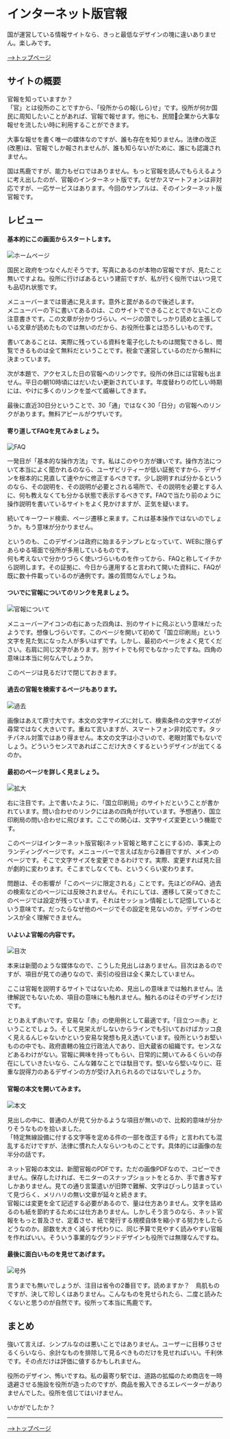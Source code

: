 <link rel="stylesheet" href="../common.css" type="text/css"/>

# <span class="targetsite">インターネット版官報</span>
国が運営している情報サイトなら、きっと最低なデザインの塊に違いありません。楽しみです。

[-->トップページ](../README.md)

## <span class="reviewsection">サイトの概要</span>

<span class="importanttext">官報</span>を知っていますか？  
「官」とは役所のことですから、「役所からの報<span class="lessweaker">(しら)</span>せ」です。役所が何か国民に周知したいことがあれば、官報で報せます。他にも、民間企業から大事な報せを流したい時に利用することができます。

大事な報せを書く唯一の媒体なのですが、誰も存在を知りません。法律の改正(改悪)は、官報でしか報されませんが、誰も知らないがために、誰にも認識されません。

国は馬鹿ですが、能力もゼロではありません。もっと官報を読んでもらえるように考え出したのが、官報のインターネット版です。なぜかスマートフォンは非対応ですが、一応サービスはあります。今回のサンプルは、そのインターネット版官報です。

## <span class="reviewsection">レビュー</span>
#### <span class="reviewpartition">基本的にこの画面からスタートします。</span>

![ホームページ](firstpage.png)

国民と政府をつなぐんだそうです。写真にあるのが本物の官報ですが、見たこと無いですよね。役所に行けばあるという建前ですが、私が行く役所ではいつ見ても品切れ状態です。

メニューバーまでは普通に見えます。意外と罠があるので後述します。  
メニューバーの下に書いてあるのは、このサイトでできることとできないことの注意書きです。この文章が分かりづらい。ページの頭でしっかり読めと主張している文章が読めたものでは無いのだから、お役所仕事とは恐ろしいものです。

書いてあることは、実際に残っている資料を電子化したものは閲覧できるし、閲覧できるものは全て無料だということです。税金で運営しているのだから無料に決まっています。

次が本題で、アクセスした日の官報へのリンクです。役所の休日には官報も出ません。平日の朝10時頃にはだいたい更新されています。年度替わりの忙しい時期には、やけに多くのリンクを並べて威嚇してきます。

最後に直近30日分ということで、30「通」ではなく30「日分」の官報へのリンクがあります。無料アピールがウザいです。

#### <span class="reviewpartition">寄り道してFAQを見てみましょう。</span>

![FAQ](faq.png)

一発目が「基本的な操作方法」です。私はこのやり方が嫌いです。操作方法について本当によく聞かれるのなら、ユーザビリティーが低い証拠ですから、デザインを根本的に見直して速やかに修正するべきです。少し説明すれば分かるというのなら、その説明を、その説明が必要とされる場所で、その説明を必要とする人に、何も教えなくても分かる状態で表示するべきです。FAQで当たり前のように操作説明を書いているサイトをよく見かけますが、正気を疑います。

続いてキーワード検索、ページ遷移と来ます。これは基本操作ではないのでしょうか。もう意味が分かりません。

というのも、このデザインは政府に始まるテンプレとなっていて、WEBに限らずあらゆる場面で役所が多用しているものです。  
何も考えないで分かりづらく使いづらいものを作ってから、FAQと称してイチから説明します。その証拠に、今日から運用すると言われて開いた資料に、FAQが既に数十件載っているのが通例です。誰の質問なんでしょうね。

#### <span class="reviewpartition">ついでに官報についてのリンクを見ましょう。</span>

![官報について](aboutkanpo.png)

メニューバーアイコンの右にあった四角は、別のサイトに飛ぶという意味だったようです。想像しづらいです。このページを開いて初めて「国立印刷局」という文字を見た気になった人が多いはずです。しかし、最初のページをよく見てください。右肩に同じ文字があります。別サイトでも何でもなかったですね。四角の意味は本当に何なんでしょうか。

このページは見るだけで閉じておきます。

#### <span class="reviewpartition">過去の官報を検索するページもあります。</span>

![過去](pasttime.png)

画像はあえて原寸大です。本文の文字サイズに対して、検索条件の文字サイズが尋常ではなく大きいです。重ねて言いますが、スマートフォン非対応です。タッチパネル対策ではあり得ません。本文の文字は小さいので、老眼対策でもないでしょう。どういうセンスであればここだけ大きくするというデザインが出てくるのか。

#### <span class="reviewpartition">最初のページを詳しく見ましょう。</span>

![拡大](header.png)

右に注目です。上で書いたように、「国立印刷局」のサイトだということが書かれています。問い合わせのリンクにはあの四角が付いています。予想通り、国立印刷局の問い合わせに飛びます。ここでの関心は、文字サイズ変更という機能です。

このページはインターネット版官報(ネット官報と略すことにする)の、事実上のランディングページです。メニューバーで言えば左から2番目ですが、メインのページです。そこで文字サイズを変更できるわけです。実際、変更すれば見た目が劇的に変わります。そこまでしなくても、というくらい変わります。

問題は、その影響が「このページに限定される」ことです。先ほどのFAQ、過去の検索などのページには反映されません。それにしては、遷移して戻ってきたこのページでは設定が残っています。それはセッション情報として記憶しているという意味です。だったらなぜ他のページでその設定を見ないのか。デザインのセンスが全く理解できません。

#### <span class="reviewpartition">いよいよ官報の内容です。</span>

![目次](toc.png)

本来は新聞のような媒体なので、こうした見出しはありません。目次はあるのですが、項目が見ての通りなので、索引の役目は全く果たしていません。

ここは官報を説明するサイトではないため、見出しの意味までは触れません。法律解説でもないため、項目の意味にも触れません。触れるのはそのデザインだけです。

とりあえず赤いです。安易な「赤」の使用例として最適です。「目立つ＝赤」ということでしょう。そして見栄えがしないからラインでも引いておけばカッコ良く見えるんじゃないかという安易な発想も見え透いています。役所というお堅いものの中でも、政府直轄の独立行政法人であり、旧大蔵省の組織です。センスなどあるわけがない。官報に興味を持ってもらい、日常的に開いてみるくらいの存在にしていきたいなら、こんな雑なことでは駄目です。堅いなら堅いなりに、荘重な説得力のあるデザインの方が受け入れられるのではないでしょうか。

#### <span class="reviewpartition">官報の本文を開いてみます。</span>

![本文](kokuji382.png)

見出しの中に、普通の人が見て分かるような項目が無いので、比較的意味が分かりそうなものを拾いました。  
「特定無線設備に付する文字等を定める件の一部を改正する件」と言われても混乱するだけですが、法律に慣れた人ならいつものことです。具体的には画像の左半分の話です。

ネット官報の本文は、新聞官報のPDFです。ただの画像PDFなので、コピーできません。保存したければ、モニターのスナップショットをとるか、手で書き写すしかありません。見ての通り言葉遣いが旧弊で難解、文字はびっしり詰まっていて見づらく、メリハリの無い文章が延々と続きます。  
官報には変更を全て記述する必要があるので、量は仕方ありません。文字を詰めるのも紙を節約するためには仕方ありません。しかしそう言うのなら、ネット官報をもっと普及させ、定着させ、紙で発行する規模自体を縮小する努力をしたらどうなのか。部数を大きく減らす代わりに、同じ予算で見やすく読みやすい官報を作ればいい。そういう事業的なグランドデザインも役所では無理なんですね。

#### <span class="reviewpartition">最後に面白いものを見せてあげます。</span>

![号外](gogai.png)

言うまでも無いでしょうが、注目は省令の2番目です。読めますか？　鳥肌ものですが、決して珍しくはありません。こんなものを見せられたら、二度と読みたくないと思うのが自然です。役所って本当に馬鹿です。

## <span class="reviewsection">まとめ</span>

強いて言えば、シンプルなのは悪いことではありません。ユーザーに目移りさせるくらいなら、余計なものを排除して見るべきものだけを見せればいい。千利休です。その点だけは評価に値するかもしれません。

役所のデザイン、怖いですね。私の最寄り駅では、道路の拡幅のため商店を一時退避させる施設を役所が造ったのですが、商品を搬入できるエレベーターがありませんでした。役所を信じてはいけません。

<div class="seeyou">いかがでしたか？</div>

---
[-->トップページ](../README.md)
